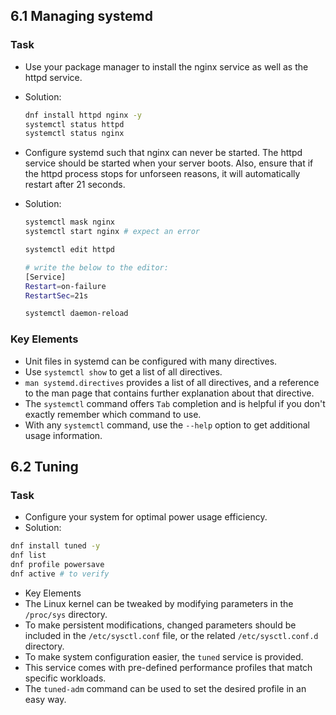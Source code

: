 ## 6.1 Managing systemd
### Task
- Use your package manager to install the nginx service as well as the httpd service.
- Solution:

    ```bash
    dnf install httpd nginx -y
    systemctl status httpd
    systemctl status nginx
    ```
- Configure systemd such that nginx can never be started. The httpd service should be started when your server boots. Also, ensure that if the httpd process stops for unforseen reasons, it will automatically restart after 21 seconds.
- Solution:

    ```bash
    systemctl mask nginx
    systemctl start nginx # expect an error

    systemctl edit httpd

    # write the below to the editor:
    [Service]
    Restart=on-failure
    RestartSec=21s

    systemctl daemon-reload
    ```

### Key Elements
- Unit files in systemd can be configured with many directives.
- Use `systemctl show` to get a list of all directives.
- `man systemd.directives` provides a list of all directives, and a reference to the man page that contains further explanation about that directive.
- The `systemctl` command offers `Tab` completion and is helpful if you don't exactly remember which command to use.
- With any `systemctl` command, use the `--help` option to get additional usage information.


## 6.2 Tuning
### Task
- Configure your system for optimal power usage efficiency.
- Solution:

```bash
dnf install tuned -y
dnf list
dnf profile powersave
dnf active # to verify 
```

- Key Elements
- The Linux kernel can be tweaked by modifying parameters in the `/proc/sys` directory.
- To make persistent modifications, changed parameters should be included in the `/etc/sysctl.conf` file, or the related `/etc/sysctl.conf.d` directory.
- To make system configuration easier, the `tuned` service is provided.
- This service comes with pre-defined performance profiles that match specific workloads.
- The `tuned-adm` command can be used to set the desired profile in an easy way.